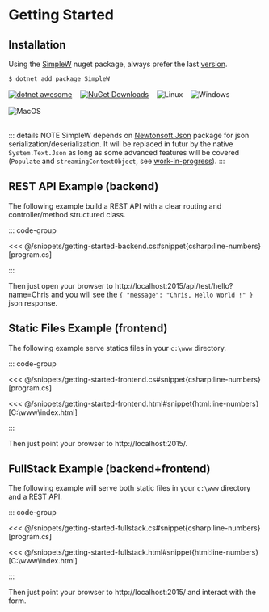 # Getting Started 

## Installation

Using the [SimpleW](https://www.nuget.org/packages/SimpleW) nuget package, always prefer the last [version](https://github.com/stratdev3/SimpleW/blob/master/release.md).

```sh
$ dotnet add package SimpleW
```
<div class="images-inline">
    <a href="https://github.com/quozd/awesome-dotnet?tab=readme-ov-file#web-servers" target="_blank"><img src="https://camo.githubusercontent.com/8693bde04030b1670d5097703441005eba34240c32d1df1eb82a5f0d6716518e/68747470733a2f2f63646e2e7261776769742e636f6d2f73696e647265736f726875732f617765736f6d652f643733303566333864323966656437386661383536353265336136336531353464643865383832392f6d656469612f62616467652e737667" alt="dotnet awesome" /></a>
    <a href="https://www.nuget.org/packages/SimpleW" target="_blank"><img src="https://img.shields.io/nuget/dt/SimpleW" alt="NuGet Downloads" /></a>
    <img src="https://github.com/stratdev3/SimpleW/actions/workflows/build-linux.yml/badge.svg" alt="Linux" />
    <img src="https://github.com/stratdev3/SimpleW/actions/workflows/build-windows.yml/badge.svg" alt="Windows" />
    <img src="https://github.com/stratdev3/SimpleW/actions/workflows/build-macos.yml/badge.svg" alt="MacOS" />
</div>

<br/>

::: details NOTE
SimpleW depends on [Newtonsoft.Json](https://www.nuget.org/packages/Newtonsoft.Json) package for json serialization/deserialization.
It will be replaced in futur by the native `System.Text.Json` as long as
some advanced features will be covered (`Populate` and `streamingContextObject`, see [work-in-progress](https://learn.microsoft.com/en-us/dotnet/standard/serialization/system-text-json/migrate-from-newtonsoft?pivots=dotnet-8-0#table-of-differences)).
:::


## REST API Example (backend)

The following example build a REST API with a clear routing and controller/method structured class.

::: code-group

<<< @/snippets/getting-started-backend.cs#snippet{csharp:line-numbers} [program.cs]

:::

Then just open your browser to http://localhost:2015/api/test/hello?name=Chris and you will see the `{ "message": "Chris, Hello World !" }` json response.


## Static Files Example (frontend)

The following example serve statics files in your `c:\www` directory.

::: code-group

<<< @/snippets/getting-started-frontend.cs#snippet{csharp:line-numbers} [program.cs]

<<< @/snippets/getting-started-frontend.html#snippet{html:line-numbers} [C:\www\index.html]

:::

Then just point your browser to http://localhost:2015/.


## FullStack Example (backend+frontend)

The following example will serve both static files in your `c:\www` directory and a REST API.

::: code-group

<<< @/snippets/getting-started-fullstack.cs#snippet{csharp:line-numbers} [program.cs]

<<< @/snippets/getting-started-fullstack.html#snippet{html:line-numbers} [C:\www\index.html]

:::


Then just point your browser to http://localhost:2015/ and interact with the form.

<style>
.images-inline {
    display: flex;
    gap: 1rem;
    align-items: center;
    flex-wrap: wrap;
}
.images-inline > img {
    max-width: 30% !important;
    height: auto !important;
}
</style>